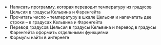  - Написать программу, которая переводит температуру из
градусов Цельсия в градусы Кельвина и Фаренгейта
 - Прочитать число – температуру в шкале Цельсия и
напечатать две строки – в градусах Кельвина и Фаренгейта
 - Перевод градусов Цельсия в градусы Кельвина и перевод в
градусы Фаренгейта оформить отдельными функциями
 - Формулы найти в интернете